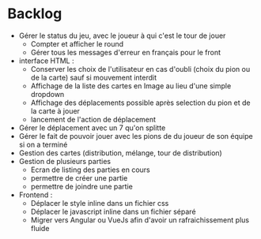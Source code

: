# Backlog

* Gérer le status du jeu, avec le joueur à qui c'est le tour de jouer
  * Compter et afficher le round
  * Gérer tous les messages d'erreur en français pour le front
* interface HTML : 
  * Conserver les choix de l'utilisateur en cas d'oubli (choix du pion ou de la carte) sauf si mouvement interdit
  * Affichage de la liste des cartes en Image au lieu d'une simple dropdown
  * Affichage des déplacements possible après selection du pion et de la carte à jouer
  * lancement de l'action de déplacement
* Gérer le déplacement avec un 7 qu'on splitte
* Gérer le fait de pouvoir jouer avec les pions de du joueur de son équipe si on a terminé
* Gestion des cartes (distribution, mélange, tour de distribution)
* Gestion de plusieurs parties
  * Ecran de listing des parties en cours
  * permettre de créer une partie
  * permettre de joindre une partie
* Frontend :
  * Déplacer le style inline dans un fichier css
  * Déplacer le javascript inline dans un fichier séparé
  * Migrer vers Angular ou VueJs afin d'avoir un rafraichissement plus fluide